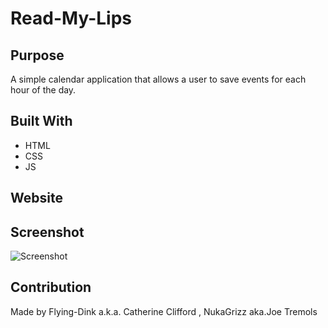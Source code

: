# Read-My-Lips

## Purpose
A simple calendar application that allows a user to save events for each hour of the day.

## Built With
* HTML
* CSS
* JS


## Website


## Screenshot
![Screenshot](./assets/screenshots/)

## Contribution
Made by Flying-Dink a.k.a. Catherine Clifford , NukaGrizz aka.Joe Tremols